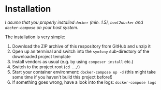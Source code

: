 # Installation

*I asume that you properly installed `docker` (min. 1.5), `boot2docker` and `docker-compose` on your host system.*


The installation is very simple:

1. Download the ZIP archive of this respository from GitHub and unzip it
2. Open up an terminal and switch into the `symfony` sub-directory of the downloaded project template
3. Install vendors as usual (e.g. by using `composer install` etc.)
4. Switch to the project root (`cd ../`)
5. Start your container environment: `docker-compose up -d` (this might take some time if you haven't build this project before!)
6. If something goes wrong, have a look into the logs: `docker-compose logs`

